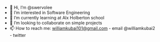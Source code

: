 - 👋 Hi, I’m @swervolee
- 👀 I’m interested in Software Engineering
- 🌱 I’m currently learning at Alx  Holberton school
- 💞️ I’m looking to collaborate on simple projects
- 📫 How to reach me:
williamkubai101@gmail.com - email
@williamkubai2 - twitter

<!---
swervolee/swervolee is a ✨ special ✨ repository because its `README.md` (this file) appears on your GitHub profile.
You can click the Preview link to take a look at your changes.
--->
